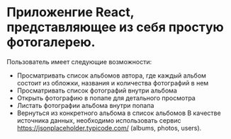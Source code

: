 # Приложенгие React, представляющее из себя простую фотогалерею.


Пользователь имеет следующие возможности:
- Просматривать список альбомов автора, где каждый альбом состоит из обложки, названия и количества фотографий в нем
- Просматривать список фотографий внутри альбома
- Открыть фотографию в попапе для детального просмотра
- Листать фотографии альбома внутри попапа
- Вернуться из конкретного альбома в список альбомов
В качестве источника данных, необходимо использовать сервис https://jsonplaceholder.typicode.com/ (albums, photos, users).

